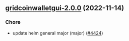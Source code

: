 

## [gridcoinwalletgui-2.0.0](https://github.com/truecharts/charts/compare/gridcoinwalletgui-1.0.4...gridcoinwalletgui-2.0.0) (2022-11-14)

### Chore

- update helm general major (major) ([#4424](https://github.com/truecharts/charts/issues/4424))
  
  
